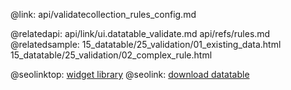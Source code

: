 @link: api/validatecollection_rules_config.md

@relatedapi:
	api/link/ui.datatable_validate.md
    api/refs/rules.md
@relatedsample:
	15_datatable/25_validation/01_existing_data.html  
	15_datatable/25_validation/02_complex_rule.html 

@seolinktop: [widget library](https://webix.com)
@seolink: [download datatable](https://webix.com/widget/datatable/)
